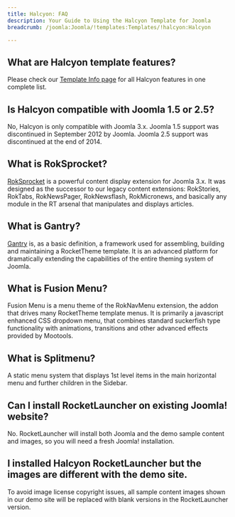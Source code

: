 ```yaml
---
title: Halcyon: FAQ
description: Your Guide to Using the Halcyon Template for Joomla
breadcrumb: /joomla:Joomla/!templates:Templates/!halcyon:Halcyon

---
```


What are Halcyon template features?
-----
Please check our [Template Info page][features] for all Halcyon features in one complete list.

Is Halcyon compatible with Joomla 1.5 or 2.5?
-----
No, Halcyon is only compatible with Joomla 3.x. Joomla 1.5 support was discontinued in September 2012 by Joomla. Joomla 2.5 support was discontinued at the end of 2014. 

What is RokSprocket?
-----
[RokSprocket][roksprocket] is a powerful content display extension for Joomla 3.x. It was designed as the successor to our legacy content extensions: RokStories, RokTabs, RokNewsPager, RokNewsflash, RokMicronews, and basically any module in the RT arsenal that manipulates and displays articles.

What is Gantry?
-----
[Gantry][gantry] is, as a basic definition, a framework used for assembling, building and maintaining a RocketTheme template. It is an advanced platform for dramatically extending the capabilities of the entire theming system of Joomla.

What is Fusion Menu?
-----
Fusion Menu is a menu theme of the RokNavMenu extension, the addon that drives many RocketTheme template menus. It is primarily a javascript enhanced CSS dropdown menu, that combines standard suckerfish type functionality with animations, transitions and other advanced effects provided by Mootools.

What is Splitmenu?
-----
A static menu system that displays 1st level items in the main horizontal menu and further children in the Sidebar.

Can I install RocketLauncher on existing Joomla! website?
-----
No. RocketLauncher will install both Joomla and the demo sample content and images, so you will need a fresh Joomla! installation.

I installed Halcyon RocketLauncher but the images are different with the demo site.
-----
To avoid image license copyright issues, all sample content images shown in our demo site will be replaced with blank versions in the RocketLauncher version.

[gantry]: http://gantry.org/
[features]: http://demo.rockettheme.com/joomla-templates/Halcyon/features
[font]: http://www.fontsquirrel.com/fonts/ubuntu
[forum]: http://www.rockettheme.com/forum/joomla-template-halcyon
[roksprocket]: http://www.rockettheme.com/joomla/extensions/roksprocket
[dropdown]: http://demo.rockettheme.com/joomla-templates/Halcyon/features/menu-options
[splitmenu]: http://demo.rockettheme.com/joomla-templates/Halcyon/features/menu-options
[extensions]: http://demo.rockettheme.com/joomla-templates/Halcyon/features/extensions